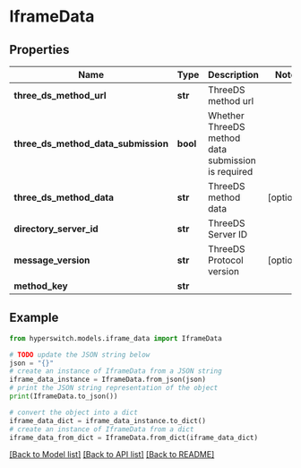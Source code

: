 # IframeData


## Properties

Name | Type | Description | Notes
------------ | ------------- | ------------- | -------------
**three_ds_method_url** | **str** | ThreeDS method url | 
**three_ds_method_data_submission** | **bool** | Whether ThreeDS method data submission is required | 
**three_ds_method_data** | **str** | ThreeDS method data | [optional] 
**directory_server_id** | **str** | ThreeDS Server ID | 
**message_version** | **str** | ThreeDS Protocol version | [optional] 
**method_key** | **str** |  | 

## Example

```python
from hyperswitch.models.iframe_data import IframeData

# TODO update the JSON string below
json = "{}"
# create an instance of IframeData from a JSON string
iframe_data_instance = IframeData.from_json(json)
# print the JSON string representation of the object
print(IframeData.to_json())

# convert the object into a dict
iframe_data_dict = iframe_data_instance.to_dict()
# create an instance of IframeData from a dict
iframe_data_from_dict = IframeData.from_dict(iframe_data_dict)
```
[[Back to Model list]](../README.md#documentation-for-models) [[Back to API list]](../README.md#documentation-for-api-endpoints) [[Back to README]](../README.md)


